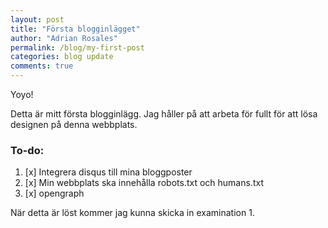 ```yaml
---
layout: post
title: "Första blogginlägget"
author: "Adrian Rosales"
permalink: /blog/my-first-post
categories: blog update
comments: true
---
```


Yoyo!

Detta är mitt första blogginlägg. Jag håller på att arbeta för fullt för att lösa designen på denna webbplats.

### To-do:

1. [x] Integrera disqus till mina bloggposter 
2. [x] Min webbplats ska innehålla robots.txt och humans.txt
3. [x] opengraph

När detta är löst kommer jag kunna skicka in examination 1.
